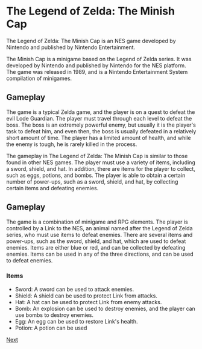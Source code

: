 # The Legend of Zelda: The Minish Cap

The Legend of Zelda: The Minish Cap is an NES game developed by Nintendo and published by Nintendo Entertainment.

The Minish Cap is a minigame based on the Legend of Zelda series. It was developed by Nintendo and published by Nintendo for the NES platform. The game was released in 1989, and is a Nintendo Entertainment System compilation of minigames.

## Gameplay

The game is a typical Zelda game, and the player is on a quest to defeat the evil Lode Guardian. The player must travel through each level to defeat the boss. The boss is an extremely powerful enemy, but usually it is the player's task to defeat him, and even then, the boss is usually defeated in a relatively short amount of time. The player has a limited amount of health, and while the enemy is tough, he is rarely killed in the process.

The gameplay in The Legend of Zelda: The Minish Cap is similar to those found in other NES games. The player must use a variety of items, including a sword, shield, and hat. In addition, there are items for the player to collect, such as eggs, potions, and bombs. The player is able to obtain a certain number of power-ups, such as a sword, shield, and hat, by collecting certain items and defeating enemies.

## Gameplay

The game is a combination of minigame and RPG elements. The player is controlled by a Link to the NES, an animal named after the Legend of Zelda series, who must use items to defeat enemies. There are several items and power-ups, such as the sword, shield, and hat, which are used to defeat enemies. Items are either blue or red, and can be collected by defeating enemies. Items can be used in any of the three directions, and can be used to defeat enemies.

### Items

*   Sword: A sword can be used to attack enemies.
*   Shield: A shield can be used to protect Link from attacks.
*   Hat: A hat can be used to protect Link from enemy attacks.
*   Bomb: An explosion can be used to destroy enemies, and the player can use bombs to destroy enemies.
*   Egg: An egg can be used to restore Link's health.
*   Potion: A potion can be used

[Next](321.md)